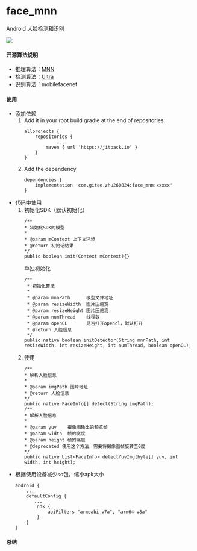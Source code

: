 # face_mnn
Android 人脸检测和识别

[![](https://jitpack.io/v/com.gitee.zhu260824/face_mnn.svg)](https://jitpack.io/#com.gitee.zhu260824/face_mnn)

#### 开源算法说明
- 推理算法：[MNN](https://github.com/alibaba/MNN)
- 检测算法：[Ultra](https://github.com/Linzaer/Ultra-Light-Fast-Generic-Face-Detector-1MB)
- 识别算法：mobilefacenet

#### 使用
-  添加依赖
    1. Add it in your root build.gradle at the end of repositories:
        ```
        allprojects {
        	repositories {
	            	...
	        	maven { url 'https://jitpack.io' }
        	}
        }
        ```
    2. Add the dependency
        ```
        dependencies {
            implementation 'com.gitee.zhu260824:face_mnn:xxxxx'
        }
        ```
- 代码中使用
    1. 初始化SDK（默认初始化）
        ```
        /**
        * 初始化SDK的模型
        *
        * @param mContext 上下文环境
        * @return 初始话结果
        */
        public boolean init(Context mContext){}
        ```
        单独初始化
        ```
       /**
         * 初始化算法
         *
         * @param mnnPath      模型文件地址
         * @param resizeWidth  图片压缩宽
         * @param resizeHeight 图片压缩高
         * @param numThread    线程数
         * @param openCL       是否打开opencl，默认打开
         * @return 人脸信息
         */
        public native boolean initDetector(String mnnPath, int resizeWidth, int resizeHeight, int numThread, boolean openCL);
        ```
    2. 使用
        ```
        /**
        * 解析人脸信息
        *
        * @param imgPath 图片地址
        * @return 人脸信息
        */
        public native FaceInfo[] detect(String imgPath);
        /**
        * 解析人脸信息
        *
        * @param yuv    摄像图输出的预览帧
        * @param width  帧的宽度
        * @param height 帧的高度
        * @deprecated 使用这个方法，需要将摄像图帧旋转至0度
        */
        public native List<FaceInfo> detectYuvImg(byte[] yuv, int width, int height);
        ```
- 根据使用设备减少so包，缩小apk大小
    ```
    android {
        ...
        defaultConfig {
           ...
            ndk {
                abiFilters "armeabi-v7a", "arm64-v8a" 
            }
        }
    }
    ```
#### 总结